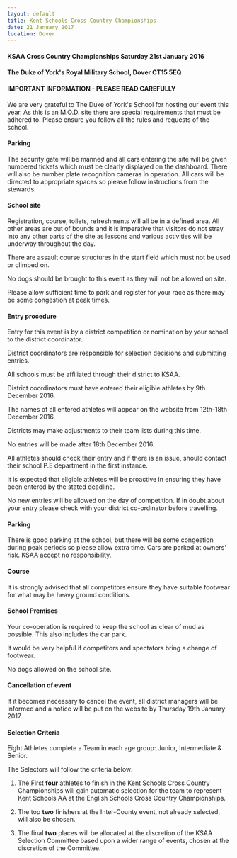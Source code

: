 ```yaml
---
layout: default
title: Kent Schools Cross Country Championships 
date: 21 January 2017
location: Dover
---
```


#### KSAA Cross Country Championships Saturday 21st January 2016

#### The Duke of York's Royal Military School, Dover CT15 5EQ

#### IMPORTANT INFORMATION - PLEASE READ CAREFULLY

We are very grateful to The Duke of York's School for hosting our event this year.
As this is an M.O.D. site there are special requirements that must be adhered to. Please ensure you follow all the rules and requests of the school.

#### Parking

The security gate will be manned and all cars entering the site will be given numbered tickets which must be clearly displayed on the dashboard. There will also be number plate recognition cameras in operation.
All cars will be directed to appropriate spaces so please follow instructions from the stewards.

#### School site

Registration, course, toilets, refreshments will all be in a defined area. All other areas are out of bounds and it is imperative that visitors do not stray into any other parts of the site as lessons and various activities will be underway throughout the day.

There are assault course structures in the start field which must not be used or climbed on.

No dogs should be brought to this event as they will not be allowed on site.

Please allow sufficient time to park and register for your race as there may be some congestion at peak times.

#### Entry procedure

Entry for this event is by a district competition or nomination by your school to the district coordinator.

District coordinators are responsible for selection decisions and submitting entries.

All schools must be affiliated through their district to KSAA.

District coordinators must have entered their eligible athletes by 9th December 2016.

The names of all entered athletes will appear on the website from 12th-18th December 2016.

Districts may make adjustments to their team lists during this time.

No entries will be made after 18th December 2016.

All athletes should check their entry and if there is an issue, should contact their school P.E department in the first instance.

It is expected that eligible athletes will be proactive in ensuring they have been entered by the stated deadline.

No new entries will be allowed on the day of competition. If in doubt about your entry please check with your district co-ordinator before travelling.

#### Parking

There is good parking at the school, but there will be some congestion during peak periods so please allow extra time. Cars are parked at owners' risk. KSAA accept no responsibility.

#### Course

It is strongly advised that all competitors ensure they have suitable footwear for what may be heavy ground conditions.

#### School Premises

Your co-operation is required to keep the school as clear of mud as possible. This also includes the car park.

It would be very helpful if competitors and spectators bring a change of footwear.

No dogs allowed on the school site.

#### Cancellation of event

If it becomes necessary to cancel the event, all district managers will be informed and a notice will be put on the website by Thursday 19th January 2017.

#### Selection Criteria

Eight Athletes complete a Team in each age group: Junior, Intermediate & Senior.

The Selectors will follow the criteria below:

1. The First **four** athletes to finish in the Kent Schools Cross Country Championships will gain automatic selection for the team to represent Kent Schools AA at the English Schools Cross Country Championships.

2. The top **two** finishers at the Inter-County event, not already selected, will also be chosen.

3. The final **two** places will be allocated at the discretion of the KSAA Selection Committee based upon a wider range of events, chosen at the discretion of the Committee.